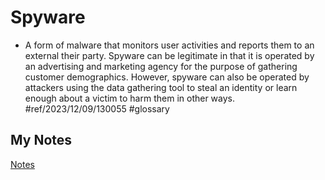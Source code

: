 # Spyware
- A form of malware that monitors user activities and reports them to an external their party. Spyware can be legitimate in that it is operated by an advertising and marketing agency for the purpose of gathering customer demographics. However, spyware can also be operated by attackers using the data gathering tool to steal an identity or learn enough about a victim to harm them in other ways. #ref/2023/12/09/130055 #glossary
## My Notes
[Notes](mynotes/spyware-notes.md)
